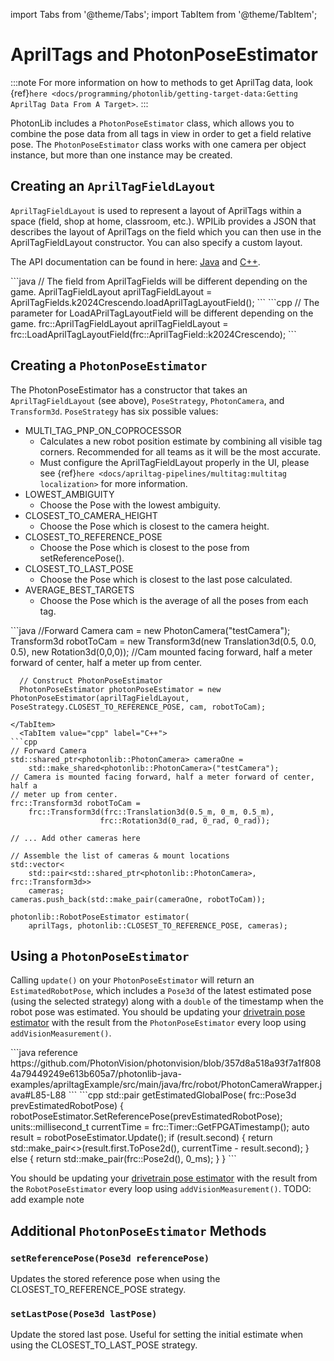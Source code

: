 import Tabs from '@theme/Tabs';
import TabItem from '@theme/TabItem';

# AprilTags and PhotonPoseEstimator

:::note
For more information on how to methods to get AprilTag data, look \{ref}`here <docs/programming/photonlib/getting-target-data:Getting AprilTag Data From A Target>`.
:::

PhotonLib includes a `PhotonPoseEstimator` class, which allows you to combine the pose data from all tags in view in order to get a field relative pose. The `PhotonPoseEstimator` class works with one camera per object instance, but more than one instance may be created.

## Creating an `AprilTagFieldLayout`

`AprilTagFieldLayout` is used to represent a layout of AprilTags within a space (field, shop at home, classroom, etc.). WPILib provides a JSON that describes the layout of AprilTags on the field which you can then use in the AprilTagFieldLayout constructor. You can also specify a custom layout.

The API documentation can be found in here: [Java](https://github.wpilib.org/allwpilib/docs/release/java/edu/wpi/first/apriltag/AprilTagFieldLayout.html) and [C++](https://github.wpilib.org/allwpilib/docs/release/cpp/classfrc_1_1_april_tag_field_layout.html).

<Tabs groupId="lang">
  <TabItem value="java" label="Java">
```java
// The field from AprilTagFields will be different depending on the game.
AprilTagFieldLayout aprilTagFieldLayout = AprilTagFields.k2024Crescendo.loadAprilTagLayoutField();
```
  </TabItem>
  <TabItem value="cpp" label="C++">
```cpp
// The parameter for LoadAPrilTagLayoutField will be different depending on the game.
frc::AprilTagFieldLayout aprilTagFieldLayout = frc::LoadAprilTagLayoutField(frc::AprilTagField::k2024Crescendo);
```
  </TabItem>
</Tabs>


## Creating a `PhotonPoseEstimator`

The PhotonPoseEstimator has a constructor that takes an `AprilTagFieldLayout` (see above), `PoseStrategy`, `PhotonCamera`, and `Transform3d`. `PoseStrategy` has six possible values:

- MULTI_TAG_PNP_ON_COPROCESSOR
  - Calculates a new robot position estimate by combining all visible tag corners. Recommended for all teams as it will be the most accurate.
  - Must configure the AprilTagFieldLayout properly in the UI, please see \{ref}`here <docs/apriltag-pipelines/multitag:multitag localization>` for more information.
- LOWEST_AMBIGUITY
  - Choose the Pose with the lowest ambiguity.
- CLOSEST_TO_CAMERA_HEIGHT
  - Choose the Pose which is closest to the camera height.
- CLOSEST_TO_REFERENCE_POSE
  - Choose the Pose which is closest to the pose from setReferencePose().
- CLOSEST_TO_LAST_POSE
  - Choose the Pose which is closest to the last pose calculated.
- AVERAGE_BEST_TARGETS
  - Choose the Pose which is the average of all the poses from each tag.

<Tabs groupId="lang">
  <TabItem value="java" label="Java">
```java
      //Forward Camera
      cam = new PhotonCamera("testCamera");
      Transform3d robotToCam = new Transform3d(new Translation3d(0.5, 0.0, 0.5), new Rotation3d(0,0,0)); //Cam mounted facing forward, half a meter forward of center, half a meter up from center.

      // Construct PhotonPoseEstimator
      PhotonPoseEstimator photonPoseEstimator = new PhotonPoseEstimator(aprilTagFieldLayout, PoseStrategy.CLOSEST_TO_REFERENCE_POSE, cam, robotToCam);
```
</TabItem>
  <TabItem value="cpp" label="C++">
```cpp
// Forward Camera
std::shared_ptr<photonlib::PhotonCamera> cameraOne =
    std::make_shared<photonlib::PhotonCamera>("testCamera");
// Camera is mounted facing forward, half a meter forward of center, half a
// meter up from center.
frc::Transform3d robotToCam =
    frc::Transform3d(frc::Translation3d(0.5_m, 0_m, 0.5_m),
                    frc::Rotation3d(0_rad, 0_rad, 0_rad));

// ... Add other cameras here

// Assemble the list of cameras & mount locations
std::vector<
    std::pair<std::shared_ptr<photonlib::PhotonCamera>, frc::Transform3d>>
    cameras;
cameras.push_back(std::make_pair(cameraOne, robotToCam));

photonlib::RobotPoseEstimator estimator(
    aprilTags, photonlib::CLOSEST_TO_REFERENCE_POSE, cameras);
``` 
</TabItem>
</Tabs>

## Using a `PhotonPoseEstimator`

Calling `update()` on your `PhotonPoseEstimator` will return an `EstimatedRobotPose`, which includes a `Pose3d` of the latest estimated pose (using the selected strategy) along with a `double` of the timestamp when the robot pose was estimated. You should be updating your [drivetrain pose estimator](https://docs.wpilib.org/en/latest/docs/software/advanced-controls/state-space/state-space-pose-estimators.html) with the result from the `PhotonPoseEstimator` every loop using `addVisionMeasurement()`.

<Tabs groupId="lang">
  <TabItem value="java" label="Java">
```java reference
https://github.com/PhotonVision/photonvision/blob/357d8a518a93f7a1f8084a79449249e613b605a7/photonlib-java-examples/apriltagExample/src/main/java/frc/robot/PhotonCameraWrapper.java#L85-L88
```
</TabItem>
  <TabItem value="cpp" label="C++">
```cpp 
std::pair<frc::Pose2d, units::millisecond_t> getEstimatedGlobalPose(
    frc::Pose3d prevEstimatedRobotPose) {
  robotPoseEstimator.SetReferencePose(prevEstimatedRobotPose);
  units::millisecond_t currentTime = frc::Timer::GetFPGATimestamp();
  auto result = robotPoseEstimator.Update();
  if (result.second) {
    return std::make_pair<>(result.first.ToPose2d(),
                            currentTime - result.second);
  } else {
    return std::make_pair(frc::Pose2d(), 0_ms);
  }
}
```
</TabItem>
</Tabs>

You should be updating your [drivetrain pose estimator](https://docs.wpilib.org/en/latest/docs/software/advanced-controls/state-space/state-space-pose-estimators.html) with the result from the `RobotPoseEstimator` every loop using `addVisionMeasurement()`. TODO: add example note

## Additional `PhotonPoseEstimator` Methods

### `setReferencePose(Pose3d referencePose)`

Updates the stored reference pose when using the CLOSEST_TO_REFERENCE_POSE strategy.

### `setLastPose(Pose3d lastPose)`

Update the stored last pose. Useful for setting the initial estimate when using the CLOSEST_TO_LAST_POSE strategy.
